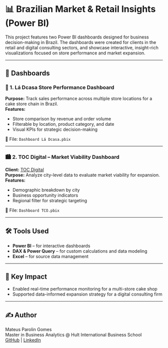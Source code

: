 # 📊 Brazilian Market & Retail Insights (Power BI)

This project features two Power BI dashboards designed for business decision-making in Brazil. The dashboards were created for clients in the retail and digital consulting sectors, and showcase interactive, insight-rich visualizations focused on store performance and market expansion.

---

## 📁 Dashboards

### 🎂 1. Lá Dcasa Store Performance Dashboard

**Purpose:** Track sales performance across multiple store locations for a cake store chain in Brazil.  
**Features:**  
- Store comparison by revenue and order volume  
- Filterable by location, product category, and date  
- Visual KPIs for strategic decision-making

📄 File: `Dashboard Lá Dcasa.pbix`

---

### 🏙️ 2. TOC Digital – Market Viability Dashboard

**Client:** [TOC Digital](https://tcodigital.com.br/)  
**Purpose:** Analyze city-level data to evaluate market viability for expansion.  
**Features:**  
- Demographic breakdown by city  
- Business opportunity indicators  
- Regional filter for strategic targeting

📄 File: `Dashboard TCO.pbix`

---

## 🛠️ Tools Used

- **Power BI** – for interactive dashboards  
- **DAX & Power Query** – for custom calculations and data modeling  
- **Excel** – for source data management

---

## 🎯 Key Impact

- Enabled real-time performance monitoring for a multi-store cake shop  
- Supported data-informed expansion strategy for a digital consulting firm

---

## ✍️ Author

Mateus Parolin Gomes  
Master in Business Analytics @ Hult International Business School  
[GitHub](https://github.com/mateusparolingomes) | [LinkedIn](https://www.linkedin.com/in/mateusparolingomes/)
